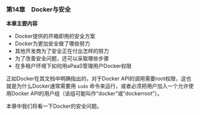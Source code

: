 ### 第14章　Docker与安全

**本章主要内容**

+ Docker提供的开箱即用的安全方案
+ Docker为更加安全做了哪些努力
+ 其他开发商为了安全正在付出怎样的努力
+ 为了改善安全问题，还可以采取哪些步骤
+ 在多租户环境下如何用aPaaS管理用户Docker权限

正如Docker在其文档中明确指出的，对于Docker API的调用需要root权限，这也就是为什么Docker通常需要用 `sudo` 命令来运行，或者必须把用户加入一个允许使用Docker API的用户组（该组可能叫作“docker”或“dockerroot”）。

本章中我们将看一下Docker的安全问题。

